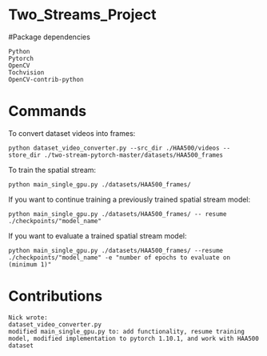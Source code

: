 # Two_Streams_Project

#Package dependencies
```
Python 
Pytorch
OpenCV
Tochvision
OpenCV-contrib-python
```

# Commands
To convert dataset videos into frames:
```
python dataset_video_converter.py --src_dir ./HAA500/videos --store_dir ./two-stream-pytorch-master/datasets/HAA500_frames
```
To train the spatial stream: 
```
python main_single_gpu.py ./datasets/HAA500_frames/
```
If you want to continue training a previously trained spatial stream model:
```
python main_single_gpu.py ./datasets/HAA500_frames/ -- resume ./checkpoints/"model_name"
```
If you want to evaluate a trained spatial stream model:
```
python main_single_gpu.py ./datasets/HAA500_frames/ --resume ./checkpoints/"model_name" -e "number of epochs to evaluate on (minimum 1)"
```

# Contributions
```
Nick wrote:
dataset_video_converter.py
modified main_single_gpu.py to: add functionality, resume training model, modified implementation to pytorch 1.10.1, and work with HAA500 dataset
```

